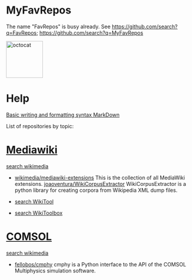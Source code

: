 # MyFavRepos

The name "FavRepos" is busy already. See https://github.com/search?q=FavRepos; https://github.com/search?q=MyFavRepos 

<img src="https://myoctocat.com/assets/images/base-octocat.svg" alt="octocat" width="100"/>

# Help 
[Basic writing and formatting syntax MarkDown](https://docs.github.com/en/get-started/writing-on-github/getting-started-with-writing-and-formatting-on-github/basic-writing-and-formatting-syntax)

List of repositories by topic:

# [Mediawiki](/Mediawiki)
[search wikimedia](https://github.com/search?q=wikimedia)
* [wikimedia/mediawiki-extensions](https://github.com/wikimedia/mediawiki-extensions) This is the collection of all MediaWiki extensions.
[joaoventura/WikiCorpusExtractor](https://github.com/joaoventura/WikiCorpusExtractor) WikiCorpusExtractor is a python library for creating corpora from Wikipedia XML dump files.

* [search WikiTool](https://github.com/search?q=wikitool&type=)
* [search WikiToolbox](https://github.com/search?q=wikitoolbox&type=)

# [COMSOL](/COMSOL)
[search wikimedia](https://github.com/search?q=COMSOL)
* [fellobos/cmphy](https://github.com/fellobos/cmphy) cmphy is a Python interface to the API of the COMSOL Multiphysics simulation software.
